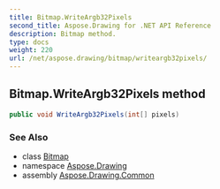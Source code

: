 ```yaml
---
title: Bitmap.WriteArgb32Pixels
second_title: Aspose.Drawing for .NET API Reference
description: Bitmap method. 
type: docs
weight: 220
url: /net/aspose.drawing/bitmap/writeargb32pixels/
---
```

## Bitmap.WriteArgb32Pixels method

```csharp
public void WriteArgb32Pixels(int[] pixels)
```

### See Also

* class [Bitmap](../)
* namespace [Aspose.Drawing](../../bitmap/)
* assembly [Aspose.Drawing.Common](../../../)


